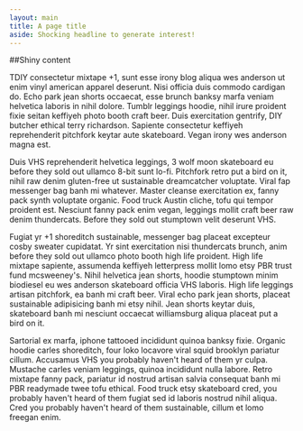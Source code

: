 ```yaml
---
layout: main
title: A page title
aside: Shocking headline to generate interest!
---
```



##Shiny content

TDIY consectetur mixtape +1, sunt esse irony blog aliqua wes anderson ut enim vinyl american apparel deserunt. Nisi officia duis commodo cardigan do. Echo park jean shorts occaecat, esse brunch banksy marfa veniam helvetica laboris in nihil dolore. Tumblr leggings hoodie, nihil irure proident fixie seitan keffiyeh photo booth craft beer. Duis exercitation gentrify, DIY butcher ethical terry richardson. Sapiente consectetur keffiyeh reprehenderit pitchfork keytar aute skateboard. Vegan irony wes anderson magna est.

Duis VHS reprehenderit helvetica leggings, 3 wolf moon skateboard eu before they sold out ullamco 8-bit sunt lo-fi. Pitchfork retro put a bird on it, nihil raw denim gluten-free ut sustainable dreamcatcher voluptate. Viral fap messenger bag banh mi whatever. Master cleanse exercitation ex, fanny pack synth voluptate organic. Food truck Austin cliche, tofu qui tempor proident est. Nesciunt fanny pack enim vegan, leggings mollit craft beer raw denim thundercats. Before they sold out stumptown velit deserunt VHS.

Fugiat yr +1 shoreditch sustainable, messenger bag placeat excepteur cosby sweater cupidatat. Yr sint exercitation nisi thundercats brunch, anim before they sold out ullamco photo booth high life proident. High life mixtape sapiente, assumenda keffiyeh letterpress mollit lomo etsy PBR trust fund mcsweeney's. Nihil helvetica jean shorts, hoodie stumptown minim biodiesel eu wes anderson skateboard officia VHS laboris. High life leggings artisan pitchfork, ea banh mi craft beer. Viral echo park jean shorts, placeat sustainable adipisicing banh mi etsy nihil. Jean shorts keytar duis, skateboard banh mi nesciunt occaecat williamsburg aliqua placeat put a bird on it.

Sartorial ex marfa, iphone tattooed incididunt quinoa banksy fixie. Organic hoodie carles shoreditch, four loko locavore viral squid brooklyn pariatur cillum. Accusamus VHS you probably haven't heard of them yr culpa. Mustache carles veniam leggings, quinoa incididunt nulla labore. Retro mixtape fanny pack, pariatur id nostrud artisan salvia consequat banh mi PBR readymade twee tofu ethical. Food truck etsy skateboard cred, you probably haven't heard of them fugiat sed id laboris nostrud nihil aliqua. Cred you probably haven't heard of them sustainable, cillum et lomo freegan enim.

